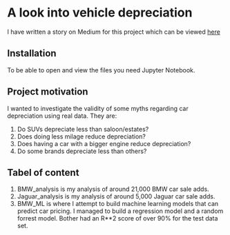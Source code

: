 # A look into vehicle depreciation

I have written a story on Medium for this project which can be viewed [here](https://medium.com/@cristian.capsuna/should-you-care-about-car-depreciation-d2e4d92a58fb)

## Installation

To be able to open and view the files you need Jupyter Notebook.

## Project motivation

I wanted to investigate the validity of some myths regarding car depreciation using real data. They are:
1. Do SUVs depreciate less than saloon/estates?
2. Does doing less milage reduce depreciation?
3. Does having a car with a bigger engine reduce depreciation?
3. Do some brands depreciate less than others?

## Tabel of content

1. BMW_analysis is my analysis of around 21,000 BMW car sale adds.
2. Jaguar_analysis is my analysis of around 5,000 Jaguar car sale adds.
3. BMW_ML is where I attempt to build machine learning models that can predict car pricing. I managed to build a regression model and a random forrest model. Bother had an R**2 score of over 90% for the test data set.